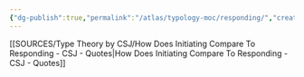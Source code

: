 ```yaml
---
{"dg-publish":true,"permalink":"/atlas/typology-moc/responding/","created":"","updated":"2023-02-01T00:01:03.983+01:00"}
---
```



[[SOURCES/Type Theory by CSJ/How Does Initiating Compare To Responding - CSJ - Quotes\|How Does Initiating Compare To Responding - CSJ - Quotes]]
